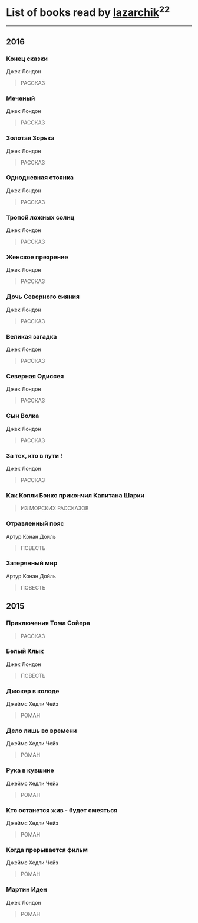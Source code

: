 # List of books read by [lazarchik](http://vk.com/id34754901)<sup>22</sup>
---

## 2016

### Конец сказки
Джек Лондон
> РАССКАЗ


### Меченый
Джек Лондон
> РАССКАЗ


### Золотая Зорька
Джек Лондон
> РАССКАЗ


### Однодневная стоянка
Джек Лондон
> РАССКАЗ


### Тропой ложных солнц
Джек Лондон
> РАССКАЗ


### Женское презрение
Джек Лондон
> РАССКАЗ


### Дочь Северного сияния
Джек Лондон
> РАССКАЗ


### Великая загадка
Джек Лондон
> РАССКАЗ


### Северная Одиссея
Джек Лондон
> РАССКАЗ


### Сын Волка
Джек Лондон
> РАССКАЗ


### За тех, кто в пути !
Джек Лондон
> РАССКАЗ


### Как Копли Бэнкс прикончил Капитана Шарки
> ИЗ МОРСКИХ РАССКАЗОВ


### Отравленный пояс
Артур Конан Дойль
> ПОВЕСТЬ


### Затерянный мир
Артур Конан Дойль
> ПОВЕСТЬ



## 2015

### Приключения Тома Сойера
> РАССКАЗ


### Белый Клык
Джек Лондон
> ПОВЕСТЬ


### Джокер в колоде
Джеймс Хедли Чейз
> РОМАН


### Дело лишь во времени
Джеймс Хедли Чейз
> РОМАН


### Рука в кувшине
Джеймс Хедли Чейз
> РОМАН


### Кто останется жив - будет смеяться
Джеймс Хедли Чейз
> РОМАН


### Когда прерывается фильм
Джеймс Хедли Чейз
> РОМАН


### Мартин Иден
Джек Лондон
> РОМАН



